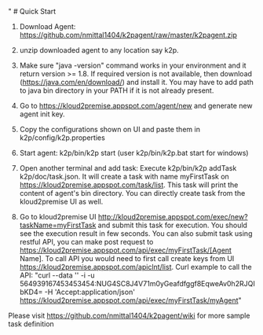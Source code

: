 " # Quick Start

1. Download Agent: https://github.com/nmittal1404/k2pagent/raw/master/k2pagent.zip

2. unzip downloaded agent to any location say k2p. 

3. Make sure "java -version" command works in your environment and it return version >= 1.8. If required version is not available, then download (https://java.com/en/download/) and install it. You may have to add path to java bin directory in your PATH if it is not already present.

5. Go to https://kloud2premise.appspot.com/agent/new and generate new agent init key.

6. Copy the configurations shown on UI and paste them in k2p/config/k2p.properties

7. Start agent: k2p/bin/k2p start (user k2p/bin/k2p.bat start for windows)

8. Open another terminal and add task: Execute k2p/bin/k2p addTask k2p/doc/task.json. It will create a task with name myFirstTask on https://kloud2premise.appspot.com/task/list. This task will print the content of agent's bin directory. You can directly create task from the kloud2premise UI as well.

9. Go to kloud2premise UI http://kloud2premise.appspot.com/exec/new?taskName=myFirstTask and submit this task for execution. You should see the execution result in few seconds. You can also submit task using restful API, you can make post request to https://kloud2premise.appspot.com/api/exec/myFirstTask/[Agent Name]. To call API you would need to first call create keys from UI https://kloud2premise.appspot.com/apiclnt/list. Curl example to call the API: "curl --data '' -i -u 564939167453453454:NUG4SC8J4V71m0yGeafdfggf8EqweAv0h2RJQIbKD4= -H 'Accept:application/json' https://kloud2premise.appspot.com/api/exec/myFirstTask/myAgent"

Please visit https://github.com/nmittal1404/k2pagent/wiki for more sample task definition
